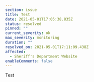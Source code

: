 ```yaml
---
section: issue
title: Test
date: 2021-05-01T17:05:38.835Z
status: resolved
pinned: ""
current_severity: ok
max_severity: monitoring
duration: ""
resolved_on: 2021-05-01T17:11:09.438Z
affected:
  - Sheriff's Department Website
enableComments: false
---
```

Test
